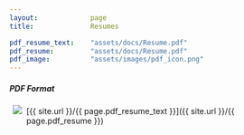 ```yaml
---
layout:             page
title:              Resumes

pdf_resume_text:    "assets/docs/Resume.pdf"
pdf_resume:         "assets/docs/Resume.pdf"
pdf_image:          "assets/images/pdf_icon.png"
---
```



##### PDF Format 

<img src="{{ site.url }}/{{ page.pdf_image }}" style="float: left; padding: 2px 2px 2px 2px; margin: -4px 6px 4px 4px">
[{{ site.url }}/{{ page.pdf_resume_text }}]({{ site.url }}/{{ page.pdf_resume }})


